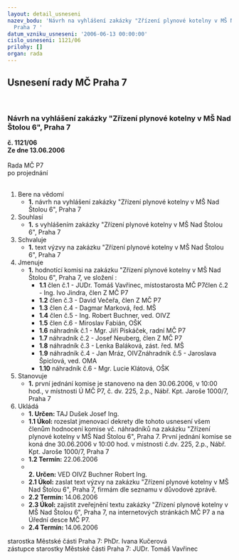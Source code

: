 ```yaml
---
layout: detail_usneseni
nazev_bodu: 'Návrh na vyhlášení zakázky "Zřízení plynové kotelny v MŠ Nad Štolou 6",
  Praha 7 '
datum_vzniku_usneseni: '2006-06-13 00:00:00'
cislo_usneseni: 1121/06
prilohy: []
organ: rada
---
```

<div id="ucUsn_pList" class="usn">
	<span><h2>Usnesení rady MČ Praha 7 </h2>
<br></span><div class="standBody">
<span><h3>Návrh na vyhlášení zakázky "Zřízení plynové kotelny v MŠ Nad Štolou 6", Praha 7 </h3></span><div class="center">
		<strong>č. 1121/06</strong><br>
	</div>
<div class="center">
		<strong>Ze dne 13.06.2006</strong><br><br>
	</div>Rada MČ P7<br> po projednání<br><br><ol>
<li>Bere na vědomí<ul><li>
<strong>1.</strong> návrh na vyhlášení zakázky "Zřízení plynové kotelny v MŠ  Nad Štolou 6", Praha 7 </li></ul>
</li>
<li>Souhlasí<ul><li>
<strong>1.</strong> s vyhlášením zakázky "Zřízení plynové kotelny v MŠ  Nad Štolou 6", Praha 7 </li></ul>
</li>
<li>Schvaluje<ul><li>
<strong>1.</strong> text výzvy na zakázku "Zřízení plynové kotelny v MŠ Nad Štolou 6", Praha 7 </li></ul>
</li>
<li>Jmenuje<ul><li>
<strong>1.</strong> hodnotící komisi na zakázku "Zřízení plynové kotelny v MŠ Nad Štolou 6",  Praha 7, ve složení :  <ul>
<li>
<strong>1.1</strong> člen č.1 - JUDr. Tomáš Vavřinec, místostarosta MČ P7člen č.2 - Ing. Ivo Jindra, člen Z MČ P7</li>
<li>
<strong>1.2</strong> člen č.3 - David Večeřa, člen Z MČ P7 </li>
<li>
<strong>1.3</strong> člen č.4 - Dagmar Marková, řed. MŠ</li>
<li>
<strong>1.4</strong> člen č.5 - Ing. Robert Buchner, ved. OIVZ</li>
<li>
<strong>1.5</strong> člen č.6 - Miroslav Fabián, OŠK</li>
<li>
<strong>1.6</strong> náhradník č.1 - Mgr. Jiří Piskáček, radní MČ P7</li>
<li>
<strong>1.7</strong> náhradník č.2 - Josef  Neuberg, člen Z MČ P7 </li>
<li>
<strong>1.8</strong> náhradník č.3 - Lenka Baláková, zást. řed. MŠ</li>
<li>
<strong>1.9</strong> náhradník č.4 - Jan Mráz, OIVZnáhradník č.5 - Jaroslava Špiclová, ved. OMA</li>
<li>
<strong>1.10</strong> náhradník č.6 - Mgr. Lucie Klátová, OŠK</li>
</ul>
</li></ul>
</li>
<li>Stanovuje<ul><li>
<strong>1.</strong> první jednání komise je stanoveno na den 30.06.2006, v 10:00 hod., v místnosti Ú MČ P7, č. dv. 225, 2.p., Nábř. Kpt. Jaroše 1000/7, Praha 7</li></ul>
</li>
<li>Ukládá<ul>
<li>
<strong>1. Určen: </strong>TAJ Dušek Josef Ing.</li>
<li>
<strong>1.1 Úkol: </strong>rozeslat jmenovací dekrety dle tohoto usnesení všem členům hodnocení komise vč. náhradníků na zakázku "Zřízení plynové kotelny v MŠ Nad Štolou 6", Praha 7. První jednání komise se koná dne 30.06.2006 v 10:00 hod. v místnosti č.dv. 225, 2.p., Nábř. Kpt. Jaroše 1000/7, Praha 7</li>
<li>
<strong>1.2 Termín: </strong>22.06.2006</li>
<li>
<strong><br>2. Určen: </strong>VED OIVZ Buchner Robert Ing.</li>
<li>
<strong>2.1 Úkol: </strong>zaslat text výzvy na zakázku "Zřízení plynové kotelny v MŠ Nad Štolou 6",  Praha 7, firmám dle seznamu v důvodové zprávě. </li>
<li>
<strong>2.2 Termín: </strong>14.06.2006</li>
<li>
<strong>2.3 Úkol: </strong>zajistit zveřejnění textu zakázky "Zřízení plynové kotelny v MŠ  Nad Štolou 6", Praha 7, na internetových stránkách MČ P7 a na Úřední desce MČ P7.</li>
<li>
<strong>2.4 Termín: </strong>14.06.2006</li>
</ul>
</li>
</ol>starostka Městské části Praha 7: PhDr. Ivana Kučerová<br>zástupce starostky Městské části Praha 7: JUDr. Tomáš Vavřinec 
</div>
</div>